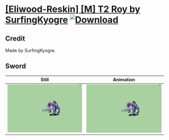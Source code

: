 # [\[Eliwood-Reskin\] \[M\] T2 Roy by SurfingKyogre](./) [![Download](https://img.shields.io/badge/Download--red?style=social&logo=github)](https://minhaskamal.github.io/DownGit/#/home?url=https://github.com/Klokinator/FE-Repo/tree/main/Battle%20Animations%2FLords%20-%20FE6%2C%20FE7%20Types%2F%5BEliwood-Reskin%5D%20%5BM%5D%20T2%20Roy%20by%20SurfingKyogre%2F1.%20Sword%20(Durandal%20Repalette%20%2BRanged))

## Credit

Made by SurfingKyogre.

## Sword

| Still | Animation |
| :---: | :-------: |
| ![Sword still](./Sword_000.png) | ![Sword animation](./Sword.gif) |
